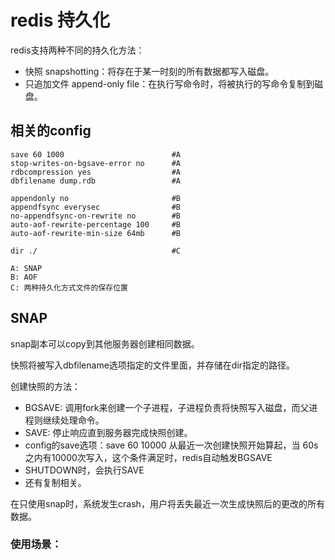 # redis 持久化

redis支持两种不同的持久化方法：

- 快照 snapshotting：将存在于某一时刻的所有数据都写入磁盘。
- 只追加文件 append-only file：在执行写命令时，将被执行的写命令复制到磁盘。

## 相关的config

```
save 60 1000                        #A
stop-writes-on-bgsave-error no      #A
rdbcompression yes                  #A
dbfilename dump.rdb                 #A

appendonly no                       #B
appendfsync everysec                #B
no-appendfsync-on-rewrite no        #B
auto-aof-rewrite-percentage 100     #B
auto-aof-rewrite-min-size 64mb      #B

dir ./                              #C

A: SNAP
B: AOF
C: 两种持久化方式文件的保存位置
```

## SNAP

snap副本可以copy到其他服务器创建相同数据。

快照将被写入dbfilename选项指定的文件里面，并存储在dir指定的路径。

创建快照的方法：

- BGSAVE: 调用fork来创建一个子进程，子进程负责将快照写入磁盘，而父进程则继续处理命令。
- SAVE: 停止响应直到服务器完成快照创建。
- config的save选项：save 60 10000 从最近一次创建快照开始算起，当 60s之内有10000次写入，这个条件满足时，redis自动触发BGSAVE
- SHUTDOWN时，会执行SAVE
- 还有复制相关。

在只使用snap时，系统发生crash，用户将丢失最近一次生成快照后的更改的所有数据。

### 使用场景：